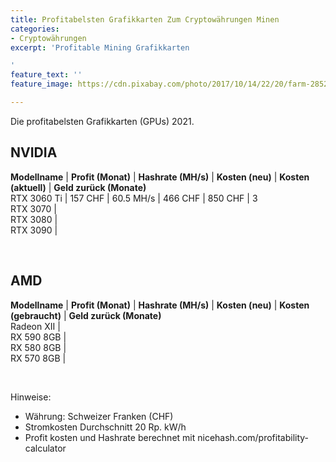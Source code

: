 ```yaml
---
title: Profitabelsten Grafikkarten Zum Cryptowährungen Minen
categories:
- Cryptowährungen
excerpt: 'Profitable Mining Grafikkarten

'
feature_text: ''
feature_image: https://cdn.pixabay.com/photo/2017/10/14/22/20/farm-2852024_1280.jpg

---
```

<style>td {  
border: 1px solid black;  
padding: 4px 10px 4px 10px;  
}  
strong td {  
// background-color: black;  
color: white;  
}  
</style>

Die profitabelsten Grafikkarten (GPUs) 2021.

## NVIDIA

**Modellname** | **Profit (Monat)** | **Hashrate (MH/s)** | **Kosten (neu)** | **Kosten (aktuell)** | **Geld zurück (Monate)**  
RTX 3060 Ti | 157 CHF | 60.5 MH/s | 466 CHF | 850 CHF | 3  
RTX 3070 |  
RTX 3080 |  
RTX 3090 |

<br>

## AMD

**Modellname** | **Profit (Monat)** | **Hashrate (MH/s)** | **Kosten (neu)** | **Kosten (gebraucht)** | **Geld zurück (Monate)**  
Radeon XII |  
RX 590 8GB |  
RX 580 8GB |   
RX 570 8GB |

<br>

Hinweise:

* Währung: Schweizer Franken (CHF)
* Stromkosten Durchschnitt 20 Rp. kW/h
* Profit kosten und Hashrate berechnet mit nicehash.com/profitability-calculator